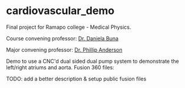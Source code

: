 # cardiovascular_demo
Final project for Ramapo college - Medical Physics. 

Course convening professor: [Dr. Daniela Buna](https://www.ramapo.edu/tas/faculty/daniela-buna/)

Major convening professor: [Dr. Phillip Anderson](https://www.ramapo.edu/tas/faculty/philip-m-anderson/)

Demo to use a CNC'd dual sided dual pump system to demonstrate the left/right atriums and aorta. Fusion 360 files:



TODO: add a better description & setup public fusion files
